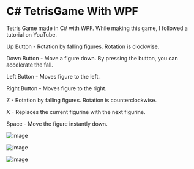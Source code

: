 # C# TetrisGame With WPF

Tetris Game made in C# with WPF. While making this game, I followed a tutorial on YouTube.


Up Button - Rotation by falling figures. Rotation is clockwise.

Down Button - Move a figure down. By pressing the button, you can accelerate the fall.

Left Button - Moves figure to the left.

Right Button - Moves figure to the right.

Z - Rotation by falling figures. Rotation is counterclockwise.

X - Replaces the current figurine with the next figurine.

Space - Move the figure instantly down.

![image](https://github.com/ahmettahasener/TetrisGame/assets/110438048/0b6ae348-f81d-47db-9d8d-1c700183d68a)

![image](https://github.com/ahmettahasener/TetrisGame/assets/110438048/ec9e2eed-362f-4ca4-92f1-01bddd5be080)

![image](https://github.com/ahmettahasener/TetrisGame/assets/110438048/a476d86f-f10a-451c-902d-23b9949a810e)
